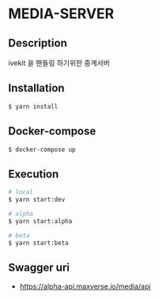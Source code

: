 # MEDIA-SERVER
## Description
ivekit 을 핸들링 하기위한 중계서버


## Installation

```bash
$ yarn install
```

## Docker-compose

```bash
$ docker-compose up
```

## Execution

```bash
# local
$ yarn start:dev

# alpha
$ yarn start:alpha

# beta
$ yarn start:beta
```

## Swagger uri

- https://alpha-api.maxverse.io/media/api

